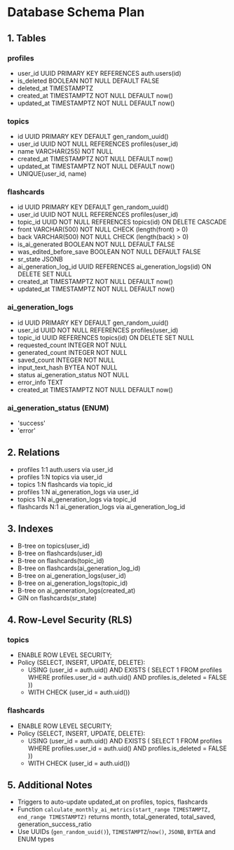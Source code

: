 # Database Schema Plan

## 1. Tables

### profiles
- user_id UUID PRIMARY KEY REFERENCES auth.users(id)
- is_deleted BOOLEAN NOT NULL DEFAULT FALSE
- deleted_at TIMESTAMPTZ
- created_at TIMESTAMPTZ NOT NULL DEFAULT now()
- updated_at TIMESTAMPTZ NOT NULL DEFAULT now()

### topics
- id UUID PRIMARY KEY DEFAULT gen_random_uuid()
- user_id UUID NOT NULL REFERENCES profiles(user_id)
- name VARCHAR(255) NOT NULL
- created_at TIMESTAMPTZ NOT NULL DEFAULT now()
- updated_at TIMESTAMPTZ NOT NULL DEFAULT now()
- UNIQUE(user_id, name)

### flashcards
- id UUID PRIMARY KEY DEFAULT gen_random_uuid()
- user_id UUID NOT NULL REFERENCES profiles(user_id)
- topic_id UUID NOT NULL REFERENCES topics(id) ON DELETE CASCADE
- front VARCHAR(500) NOT NULL CHECK (length(front) > 0)
- back VARCHAR(500) NOT NULL CHECK (length(back) > 0)
- is_ai_generated BOOLEAN NOT NULL DEFAULT FALSE
- was_edited_before_save BOOLEAN NOT NULL DEFAULT FALSE
- sr_state JSONB
- ai_generation_log_id UUID REFERENCES ai_generation_logs(id) ON DELETE SET NULL
- created_at TIMESTAMPTZ NOT NULL DEFAULT now()
- updated_at TIMESTAMPTZ NOT NULL DEFAULT now()

### ai_generation_logs
- id UUID PRIMARY KEY DEFAULT gen_random_uuid()
- user_id UUID NOT NULL REFERENCES profiles(user_id)
- topic_id UUID REFERENCES topics(id) ON DELETE SET NULL
- requested_count INTEGER NOT NULL
- generated_count INTEGER NOT NULL
- saved_count INTEGER NOT NULL
- input_text_hash BYTEA NOT NULL
- status ai_generation_status NOT NULL
- error_info TEXT
- created_at TIMESTAMPTZ NOT NULL DEFAULT now()

### ai_generation_status (ENUM)
- 'success'
- 'error'

## 2. Relations
- profiles 1:1 auth.users via user_id
- profiles 1:N topics via user_id
- topics 1:N flashcards via topic_id
- profiles 1:N ai_generation_logs via user_id
- topics 1:N ai_generation_logs via topic_id
- flashcards N:1 ai_generation_logs via ai_generation_log_id

## 3. Indexes
- B-tree on topics(user_id)
- B-tree on flashcards(user_id)
- B-tree on flashcards(topic_id)
- B-tree on flashcards(ai_generation_log_id)
- B-tree on ai_generation_logs(user_id)
- B-tree on ai_generation_logs(topic_id)
- B-tree on ai_generation_logs(created_at)
- GIN on flashcards(sr_state)

## 4. Row-Level Security (RLS)

### topics
- ENABLE ROW LEVEL SECURITY;
- Policy (SELECT, INSERT, UPDATE, DELETE):
  - USING (user_id = auth.uid() AND EXISTS (
      SELECT 1 FROM profiles 
      WHERE profiles.user_id = auth.uid() AND profiles.is_deleted = FALSE
    ))
  - WITH CHECK (user_id = auth.uid())

### flashcards
- ENABLE ROW LEVEL SECURITY;
- Policy (SELECT, INSERT, UPDATE, DELETE):
  - USING (user_id = auth.uid() AND EXISTS (
      SELECT 1 FROM profiles 
      WHERE profiles.user_id = auth.uid() AND profiles.is_deleted = FALSE
    ))
  - WITH CHECK (user_id = auth.uid())

## 5. Additional Notes
- Triggers to auto-update updated_at on profiles, topics, flashcards
- Function `calculate_monthly_ai_metrics(start_range TIMESTAMPTZ, end_range TIMESTAMPTZ)` returns month, total_generated, total_saved, generation_success_ratio
- Use UUIDs (`gen_random_uuid()`), `TIMESTAMPTZ`/`now()`, `JSONB`, `BYTEA` and ENUM types
